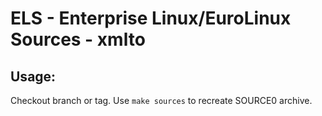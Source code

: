 # ELS - Enterprise Linux/EuroLinux Sources - xmlto
 
## Usage:
  Checkout branch or tag. Use `make sources` to recreate  SOURCE0 archive.
